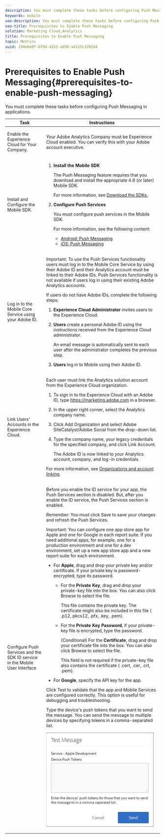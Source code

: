 ```yaml
---
description: You must complete these tasks before configuring Push Messaging in applications.
keywords: mobile
seo-description: You must complete these tasks before configuring Push Messaging in applications.
seo-title: Prerequisites to Enable Push Messaging
solution: Marketing Cloud,Analytics
title: Prerequisites to Enable Push Messaging
topic: Metrics
uuid: 194e6e07-b794-4152-a838-a4125c3292d4
---
```


# Prerequisites to Enable Push Messaging{#prerequisites-to-enable-push-messaging}

You must complete these tasks before configuring Push Messaging in applications.

<table id="table_38C718AFE2384FCB89EA70AD7B45226F"> 
 <thead> 
  <tr> 
   <th colname="col1" class="entry"> Task </th> 
   <th colname="col2" class="entry"> Instructions </th> 
  </tr>
 </thead>
 <tbody> 
  <tr> 
   <td colname="col1"> <p>Enable the Experience Cloud for Your Company. </p> </td> 
   <td colname="col2"> <p>Your <span class="keyword"> Adobe Analytics</span> Company must be <span class="keyword"> Experience Cloud</span> enabled. You can verify this with your Adobe account executive. </p> </td> 
  </tr> 
  <tr> 
   <td colname="col1"> <p>Install and Configure the Mobile SDK. </p> </td> 
   <td colname="col2"> <p> 
     <ol id="ol_A41CC8336C1343B5A2C51DBE9E500086"> 
      <li id="li_2723BBC83BB34365B56BB8443A9AFA3D"><b>Install the Mobile SDK</b> <p>The Push Messaging feature requires that you download and install the appropriate 4.6 (or later) Mobile SDK. </p> <p>For more information, see <a href="../../../c-manage-app-settings/c-mob-confg-app/t-config-analytics/download-sdk.md" format="dita" scope="local">Download the SDKs.</a></li> </ul> </p> </li> 
      <li id="li_D5272F153A144E4F8D518582019F06F5"><b>Configure Push Services</b> <p>You must configure push services in the Mobile SDK. </p> <p>For more information, see the following content: </p> <p> 
        <ul id="ul_9D19940E312448529CC554019A980DAD"> 
         <li id="li_B6B6E064BBDC451590D7F615EBE30742"><a href="/help/android/messaging-main/push-messaging/push-messaging.md" format="dita" scope="local"> Android: Push Messaging</a> </li> 
         <li id="li_1F84BB2FF4D741A8B37F5F5850635AE1"><a href="/help/ios/messaging-main/push-messaging/push-messaging.md" format="dita" scope="local"> iOS: Push Messaging</a> </li> 
        </ul> </p> 
     </ol> </p> </td> 
  </tr> 
  <tr> 
   <td colname="col1"> <p>Log in to the <span class="keyword"> Mobile</span> Core Service using your Adobe ID. </p> </td> 
   <td colname="col2"> <p> <p>Important:  To use the Push Services functionality users must log in to the Mobile Core Service by using their Adobe ID and their Analytics account must be linked to their Adobe IDs. Push Services functionality is not available if users log in using their existing Adobe Analytics accounts. </p> </p> <p>If users do not have Adobe IDs, complete the following steps: </p> <p> 
     <ol id="ol_CAADA58D85D94151B4EC3B1B67807644"> 
      <li id="li_BE503F97BB4A46E9925EB80AACE2E089"> <p><b>Experience Cloud Administrator</b> invites users to the Experience Cloud. </p> </li> 
      <li id="li_08858B4EBF334AF9AB83BAD70F9B9A69"> <p><b>Users</b> create a personal Adobe ID using the instructions received from the <span class="keyword"> Experience Cloud</span> administrator. </p> <p>An email message is automatically sent to each user after the administrator completes the previous step. </p> </li> 
      <li id="li_207BD71DF1E7484D9141D93BC5715CED"> <p><b>Users</b> log in to <span class="keyword"> Mobile</span> using their Adobe ID. </p> </li> 
     </ol> </p> </td> 
  </tr> 
  <tr> 
   <td colname="col1"> <p>Link Users' Accounts in the <span class="keyword"> Experience Cloud.</span> </p> </td> 
   <td colname="col2"> <p>Each user must link the <span class="keyword"> Analytics</span> solution account from the <span class="keyword"> Experience Cloud</span> organization. </p> <p> 
     <ol id="ol_C6AF47D454584812AC33020B3E4CFE7E"> 
      <li id="li_D432FAD47BB340429542ECAEA7968FAB"> <p>To sign in to the <span class="keyword"> Experience Cloud</span> with an Adobe ID, type <a href="https://marketing.adobe.com" format="https" scope="external"> https://marketing.adobe.com</a> in a browser. </p> </li> 
      <li id="li_1C67A1C3186B4AB2B38032B71C780DA4"> <p>In the upper right corner, select the <span class="keyword"> Analytics</span> company name. </p> </li> 
      <li id="li_99FEAF181EEC4E5FA757661E724903C6"> <p>Click <span class="uicontrol"> Add Organization</span> and select <span class="uicontrol"> Adobe SiteCatalyst/Adobe Social</span> from the drop-down list. </p> </li> 
      <li id="li_7122CC3B32F64C5D986F0C687DC7F869"> <p>Type the company name, your legacy credentials for the specified company, and click <span class="uicontrol"> Link Account</span>. </p> <p>The Adobe ID is now linked to your <span class="keyword"> Analytics</span> account, company, and log-in credentials. </p> </li> 
     </ol> </p> <p>For more information, see <a href="https://docs.adobe.com/content/help/en/core-services/interface/manage-users-and-products/organizations.html" format="dita" scope="local"> Organizations and account linking</a>. </p> </td> 
  </tr> 
  <tr> 
   <td colname="col1"> <p>Configure Push Services and the SDK ID service in the Mobile User Interface </p> </td> 
   <td colname="col2"> <p>Before you enable the ID service for your app, the <span class="uicontrol"> Push Services</span> section is disabled. But, after you enable the ID service, the <span class="uicontrol"> Push Services</span> section is enabled. </p> <p> </p> <p> <p>Remember: You must click <span class="uicontrol"> Save</span> to save your changes and refresh the <span class="uicontrol"> Push Services</span>. </p> </p> <p> <p>Important:  You can configure one app store app for Apple and one for Google in each report suite. If you need additional apps, for example, one for a production environment and one for a dev environment, set up a new app store app and a new report suite for each environment. </p> </p> 
    <ul id="ul_F07CD0AD2A854C4CAB366CDF01982C8C"> 
     <li id="li_B05B03A136C34334A82C8A1BE7DA2DBF"> <p>For <b>Apple</b>, drag and drop your private key and/or certificate. If your private key is password-encrypted, type its password. </p> <p> 
       <ul id="ul_1A7EBD6CB21341B4A9A6123BDAD33E2B"> 
        <li id="li_B588CD717FA54A16BB5A4DDB22CF358A">For the <b>Private Key</b>, drag and drop your private-key file into the box. You can also click <span class="uicontrol"> Browse</span> to select the file. <p>This file contains the private key. The certificate might also be included in this file (<span class="filepath"> .p12</span>, <span class="filepath"> pkcs12</span>, <span class="filepath"> .pfx</span>, <span class="filepath"> .key</span>,<span class="filepath"> .pem</span>). </p> </li> 
        <li id="li_3677E3AE8BCB4EB0B56C621D5816D7A9">For the <b>Private Key Password</b>, if your private-key file is encrypted, type the password. <p>(Conditional) For the <b>Certificate</b>, drag and drop your certificate file into the box. You can also click <span class="uicontrol"> Browse</span> to select the file. </p> <p>This field is not required if the private-key file also contains the certificate (<span class="filepath"> .cert</span>, <span class="filepath"> .cer</span>, <span class="filepath"> .crt</span>, <span class="filepath"> .pem</span>). </p> </li> 
       </ul> </p> </li> 
     <li id="li_C5245B6DA72747BB800E575527749B65"> <p>For <b>Google</b>, specify the API key for the app. </p> </li> 
    </ul> <p>Click <span class="uicontrol"> Test</span> to validate that the app and Mobile Services are configured correctly. This option is useful for debugging and troubleshooting. </p> <p> Type the device's push tokens that you want to send the message. You can send the message to multiple devices by specifying tokens in a comma-separated list. </p> <p><img src="assets/push_test_list.png" id="image_8C4DC06DAF444BF298F380CF24F41A6D" /> </p> </td> 
  </tr> 
 </tbody> 
</table>
